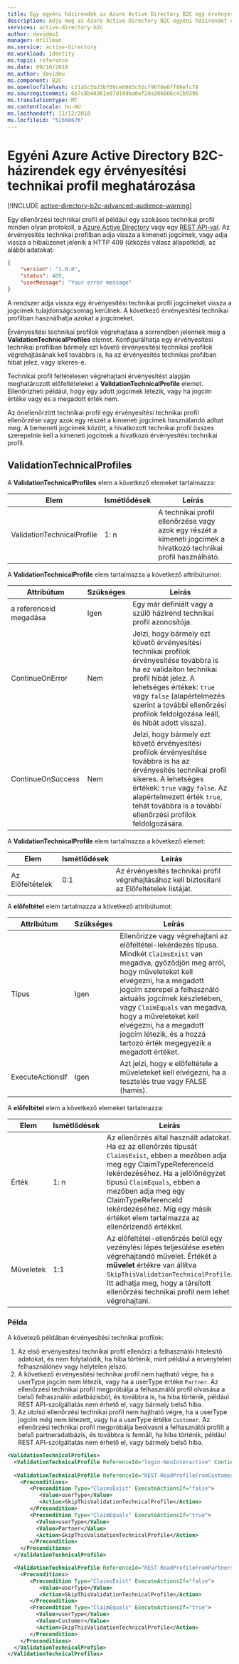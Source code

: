 ```yaml
---
title: Egy egyéni házirendek az Azure Active Directory B2C egy érvényesítési technikai profil meghatározása |} A Microsoft Docs
description: Adja meg az Azure Active Directory B2C egyéni házirendet egy Azure Active Directory technikai profil.
services: active-directory-b2c
author: davidmu1
manager: mtillman
ms.service: active-directory
ms.workload: identity
ms.topic: reference
ms.date: 09/10/2018
ms.author: davidmu
ms.component: B2C
ms.openlocfilehash: c21a5c5b23b709ce6683c51cf96f0e6ff89efc78
ms.sourcegitcommit: 6b7c8b44361e87d18dba8af2da306666c41b9396
ms.translationtype: MT
ms.contentlocale: hu-HU
ms.lasthandoff: 11/12/2018
ms.locfileid: "51568676"
---
```

# <a name="define-a-validation-technical-profile-in-an-azure-active-directory-b2c-custom-policy"></a>Egyéni Azure Active Directory B2C-házirendek egy érvényesítési technikai profil meghatározása

[!INCLUDE [active-directory-b2c-advanced-audience-warning](../../includes/active-directory-b2c-advanced-audience-warning.md)]
 
Egy ellenőrzési technikai profil el például egy szokásos technikai profil minden olyan protokoll, a [Azure Active Directory](active-directory-technical-profile.md) vagy egy [REST API-val](restful-technical-profile.md). Az érvényesítés technikai profilban adja vissza a kimeneti jogcímek, vagy adja vissza a hibaüzenet jelenik a HTTP 409 (ütközés válasz állapotkód), az alábbi adatokat:

```JSON
{
    "version": "1.0.0",
    "status": 409,
    "userMessage": "Your error message"
}
```

A rendszer adja vissza egy érvényesítési technikai profil jogcímeket vissza a jogcímek tulajdonságcsomag kerülnek. A következő érvényesítési technikai profilban használhatja azokat a jogcímeket.

Érvényesítési technikai profilok végrehajtása a sorrendben jelennek meg a **ValidationTechnicalProfiles** elemet. Konfigurálhatja egy érvényesítési technikai profilban bármely ezt követő érvényesítési technikai profilok végrehajtásának kell továbbra is, ha az érvényesítés technikai profilban hibát jelez, vagy sikeres-e.  

Technikai profil feltételesen végrehajtani érvényesítést alapján meghatározott előfeltételeket a **ValidationTechnicalProfile** elemet. Ellenőrizheti például, hogy egy adott jogcímek létezik, vagy ha jogcím értéke vagy és a megadott érték nem.

Az önellenőrzött technikai profil egy érvényesítési technikai profil ellenőrzése vagy azok egy részét a kimeneti jogcímek használandó adhat meg. A bemeneti jogcímek között, a hivatkozott technikai profil összes szerepelnie kell a kimeneti jogcímek a hivatkozó érvényesítési technikai profil.


## <a name="validationtechnicalprofiles"></a>ValidationTechnicalProfiles

A **ValidationTechnicalProfiles** elem a következő elemeket tartalmazza:

| Elem | Ismétlődések | Leírás |
| ------- | ----------- | ----------- |
| ValidationTechnicalProfile | 1: n | A technikai profil ellenőrzése vagy azok egy részét a kimeneti jogcímek a hivatkozó technikai profil használható. |

A **ValidationTechnicalProfile** elem tartalmazza a következő attribútumot:

| Attribútum | Szükséges | Leírás |
| --------- | -------- | ----------- |
| a referenceid megadása | Igen | Egy már definiált vagy a szülő házirend technikai profil azonosítója. |
|ContinueOnError|Nem| Jelzi, hogy bármely ezt követő érvényesítési technikai profilok érvényesítése továbbra is ha ez validaiton technikai profil hibát jelez. A lehetséges értékek: `true` vagy `false` (alapértelmezés szerint a további ellenőrzési profilok feldolgozása leáll, és hibát adott vissza). 
|ContinueOnSuccess | Nem | Jelzi, hogy bármely ezt követő érvényesítési profilok érvényesítése továbbra is ha az érvényesítés technikai profil sikeres. A lehetséges értékek: `true` vagy `false`. Az alapértelmezett érték `true`, tehát továbbra is a további ellenőrzési profilok feldolgozására. |

A **ValidationTechnicalProfile** elem tartalmazza a következő elemet:

| Elem | Ismétlődések | Leírás |
| ------- | ----------- | ----------- |
| Az Előfeltételek | 0:1 | Az érvényesítés technikai profil végrehajtásához kell biztosítani az Előfeltételek listáját. |

A **előfeltétel** elem tartalmazza a következő attribútumot:

| Attribútum | Szükséges | Leírás |
| --------- | -------- | ----------- |
| Típus | Igen | Ellenőrizze vagy végrehajtani az előfeltétel-lekérdezés típusa. Mindkét `ClaimsExist` van megadva, győződjön meg arról, hogy műveleteket kell elvégezni, ha a megadott jogcím szerepel a felhasználó aktuális jogcímek készletében, vagy `ClaimEquals` van megadva, hogy a műveleteket kell elvégezni, ha a megadott jogcím létezik, és a hozzá tartozó érték megegyezik a megadott értéket. |
| ExecuteActionsIf | Igen | Azt jelzi, hogy e előfeltétele a műveleteket kell elvégezni, ha a tesztelés true vagy FALSE (hamis). | 

A **előfeltétel** elem a következő elemeket tartalmazza:

| Elem | Ismétlődések | Leírás |
| ------- | ----------- | ----------- |
| Érték | 1: n | Az ellenőrzés által használt adatokat. Ha ez az ellenőrzés típusát `ClaimsExist`, ebben a mezőben adja meg egy ClaimTypeReferenceId lekérdezéséhez. Ha a jelölőnégyzet típusú `ClaimEquals`, ebben a mezőben adja meg egy ClaimTypeReferenceId lekérdezéséhez. Míg egy másik értéket elem tartalmazza az ellenőrizendő értékkel.|
| Műveletek | 1:1 | Az előfeltétel-ellenőrzés belül egy vezénylési lépés teljesülése esetén végrehajtandó művelet. Értékét a **művelet** értékre van állítva `SkipThisValidationTechnicalProfile`. Itt adhatja meg, hogy a társított ellenőrzési technikai profil nem lehet végrehajtani. | 

### <a name="example"></a>Példa

A követező példában érvényesítési technikai profilok: 

1. Az első érvényesítési technikai profil ellenőrzi a felhasználói hitelesítő adatokat, és nem folytatódik, ha hiba történik, mint például a érvénytelen felhasználónév vagy helytelen jelszó. 
2. A következő érvényesítési technikai profil nem hajtható végre, ha a userType jogcím nem létezik, vagy ha a userType értéke `Partner`. Az ellenőrzési technikai profil megpróbálja a felhasználói profil olvasása a belső felhasználói adatbázisból, és továbbra is, ha hiba történik, például REST API-szolgáltatás nem érhető el, vagy bármely belső hiba.
3. Az utolsó ellenőrzési technikai profil nem hajtható végre, ha a userType jogcím még nem létezett, vagy ha a userType értéke `Customer`. Az ellenőrzési technikai profil megpróbálja beolvasni a felhasználói profilt a belső partneradatbázis, és továbbra is fennáll, ha hiba történik, például REST API-szolgáltatás nem érhető el, vagy bármely belső hiba.

```XML
<ValidationTechnicalProfiles>
  <ValidationTechnicalProfile ReferenceId="login-NonInteractive" ContinueOnError="false"  />
    
  <ValidationTechnicalProfile ReferenceId="REST-ReadProfileFromCustomertsDatabase" ContinueOnError="true" >
    <Preconditions>
       <Precondition Type="ClaimsExist" ExecuteActionsIf="false">
          <Value>userType</Value>
          <Action>SkipThisValidationTechnicalProfile</Action>
       </Precondition>
       <Precondition Type="ClaimEquals" ExecuteActionsIf="true">
         <Value>userType</Value>
         <Value>Partner</Value>
         <Action>SkipThisValidationTechnicalProfile</Action>
       </Precondition>
    </Preconditions>          
  </ValidationTechnicalProfile>

  <ValidationTechnicalProfile ReferenceId="REST-ReadProfileFromPartnersDatabase" ContinueOnError="true" >
    <Preconditions>
       <Precondition Type="ClaimsExist" ExecuteActionsIf="false">
          <Value>userType</Value>
          <Action>SkipThisValidationTechnicalProfile</Action>
       </Precondition>
       <Precondition Type="ClaimEquals" ExecuteActionsIf="true">
         <Value>userType</Value>
         <Value>Customer</Value>
         <Action>SkipThisValidationTechnicalProfile</Action>
       </Precondition>
    </Preconditions>          
  </ValidationTechnicalProfile>
</ValidationTechnicalProfiles>
```














